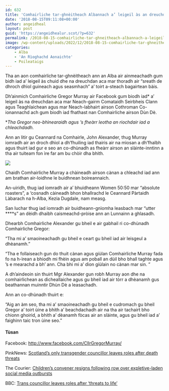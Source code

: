 ```yaml
---
id: 632
title: 'Comhairliche tar-ghnèitheach Albannach a’ leigeil às an dreuchd mar thoradh air droch dhìol'
date: '2018-08-15T09:11:08+00:00'
author: angeidheal
layout: post
guid: 'https://angeidhealur.scot/?p=632'
permalink: /2018-08-15-comhairliche-tar-ghneitheach-albannach-a-leigeil-as-an-dreuchd-mar-thoradh-air-droch-dhiol/
image: /wp-content/uploads/2022/12/2018-08-15-comhairliche-tar-ghneitheach-albannach-a-leigeil-as-an-dreuchd-mar-thoradh-air-droch-dhiol.webp
categories:
    - Alba
    - 'An Rìoghachd Aonaichte'
    - Poileataigs
---
```


Tha an aon comhairliche tar-ghnèitheach ann an Alba air ainmeachadh gum bidh iad a’ leigeil às chuid dhe na dreuchdan aca mar thoradh air “sreath de dhroch dhìol guineach agus seasmhach” a’ toirt a-steach bagairtean bàis.

Dh’ainmich Comhairliche Gregor Murray air Facebook gum biodh iad\* a’ leigeil às na dreuchdan aca mar Neach-gairm Comataidh Seirbheis Clann agus Teaghlaichean agus mar Neach-labhairt airson Cothroman Co-ionannachd ach gum biodh iad fhathast nan Comhairliche airson Dùn Dè.

\**Tha Gregor neo-bhìnearaidh agus ’s fheàrr leotha an riochdair iad a chleachdadh.*

Ann an litir gu Ceannard na Comhairle, John Alexander, thug Murray iomradh air an droch dhìol a dh’fhuiling iad thairis air na mìosan a dh’fhalbh agus thuirt iad gur e seo an co-dhùnadh as fheàrr airson an slàinte-inntinn a tha air tuiteam fon ìre far am bu chòir dha bhith.

![](/wp-content/uploads/2022/12/2018-08-15-comhairliche-tar-ghneitheach-albannach-a-leigeil-as-an-dreuchd-mar-thoradh-air-droch-dhiol-02.webp)

Chaidh Comhairliche Murray a chàineadh airson cànan a chleachd iad ann am brathan air-loidhne le buidhnean boireannaich.

An-uiridh, thug iad iomradh air a’ bhuidheann Women 50:50 mar “absolute roasters”, a ‘cosnadh càineadh bhon bhallrachd le Ceannard Pàrtaidh Làbarach na h-Alba, Kezia Dugdale, nam measg.

San Iuchar thug iad iomradh air buidheann-gnìomha leasbach mar “utter \*\*\*\*s” an dèidh dhaibh caismeachd-pròise ann an Lunnainn a ghlasadh.

Dhearbh Comhairliche Alexander gu bheil e air gabhail ri co-dhùnadh Comhairliche Gregor:

“Tha mi a’ smaoineachadh gu bheil e ceart gu bheil iad air leisgeul a dhèanamh.”

“Tha e follaiseach gun do thuit cànan agus giùlan Comhairliche Murray fada fo na h-ìrean a bhiodh mi fhèin agus am poball an dùil bho bhall taghte agus ’s e mearachd a bh’ ann. Cha bhi mi a’ dìon giùlain no cànan mar sin. ”

A dh’aindeoin sin thuirt Mgr Alexander gun robh Murray aon dhe na comhairlichean as dìcheallaiche agus gu bheil iad air tòrr a dhèanamh gus beathannan muinntir Dhùn Dè a leasachadh.

Ann an co-dhùnadh thuirt e:

“Aig an àm seo, tha mi a’ smaoineachadh gu bheil e cudromach gu bheil Gregor a’ toirt ùine a bhith a’ beachdachadh air na tha air tachairt bho chionn ghoirid, a bhith a’ dèanamh fòcas air an slàinte, agus gu bheil iad a’ faighinn taic tron ùine seo.”

#### Tùsan

Facebook: <http://www.facebook.com/CllrGregorMurray/>

PinkNews: [Scotland’s only transgender councillor leaves roles after death threats](https://www.pinknews.co.uk/2018/08/13/scotland-transgender-councillor-death-threats/)

The Courier: [Children’s convener resigns following row over expletive-laden social media outbursts](https://www.thecourier.co.uk/fp/news/local/dundee/703892/childrens-convener-resigns-following-row-over-expletive-laden-social-media-outbursts/)

BBC: [Trans councillor leaves roles after ‘threats to life’](https://www.bbc.co.uk/news/uk-scotland-tayside-central-45151228)